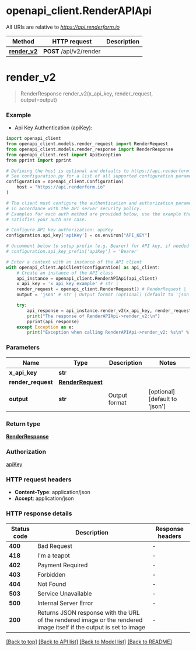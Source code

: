 # openapi_client.RenderAPIApi

All URIs are relative to *https://api.renderform.io*

Method | HTTP request | Description
------------- | ------------- | -------------
[**render_v2**](RenderAPIApi.md#render_v2) | **POST** /api/v2/render | 


# **render_v2**
> RenderResponse render_v2(x_api_key, render_request, output=output)



### Example

* Api Key Authentication (apiKey):

```python
import openapi_client
from openapi_client.models.render_request import RenderRequest
from openapi_client.models.render_response import RenderResponse
from openapi_client.rest import ApiException
from pprint import pprint

# Defining the host is optional and defaults to https://api.renderform.io
# See configuration.py for a list of all supported configuration parameters.
configuration = openapi_client.Configuration(
    host = "https://api.renderform.io"
)

# The client must configure the authentication and authorization parameters
# in accordance with the API server security policy.
# Examples for each auth method are provided below, use the example that
# satisfies your auth use case.

# Configure API key authorization: apiKey
configuration.api_key['apiKey'] = os.environ["API_KEY"]

# Uncomment below to setup prefix (e.g. Bearer) for API key, if needed
# configuration.api_key_prefix['apiKey'] = 'Bearer'

# Enter a context with an instance of the API client
with openapi_client.ApiClient(configuration) as api_client:
    # Create an instance of the API class
    api_instance = openapi_client.RenderAPIApi(api_client)
    x_api_key = 'x_api_key_example' # str | 
    render_request = openapi_client.RenderRequest() # RenderRequest | 
    output = 'json' # str | Output format (optional) (default to 'json')

    try:
        api_response = api_instance.render_v2(x_api_key, render_request, output=output)
        print("The response of RenderAPIApi->render_v2:\n")
        pprint(api_response)
    except Exception as e:
        print("Exception when calling RenderAPIApi->render_v2: %s\n" % e)
```



### Parameters


Name | Type | Description  | Notes
------------- | ------------- | ------------- | -------------
 **x_api_key** | **str**|  | 
 **render_request** | [**RenderRequest**](RenderRequest.md)|  | 
 **output** | **str**| Output format | [optional] [default to &#39;json&#39;]

### Return type

[**RenderResponse**](RenderResponse.md)

### Authorization

[apiKey](../README.md#apiKey)

### HTTP request headers

 - **Content-Type**: application/json
 - **Accept**: application/json

### HTTP response details

| Status code | Description | Response headers |
|-------------|-------------|------------------|
**400** | Bad Request |  -  |
**418** | I&#39;m a teapot |  -  |
**402** | Payment Required |  -  |
**403** | Forbidden |  -  |
**404** | Not Found |  -  |
**503** | Service Unavailable |  -  |
**500** | Internal Server Error |  -  |
**200** | Returns JSON response with the URL of the rendered image or the rendered image itself if the output is set to image |  -  |

[[Back to top]](#) [[Back to API list]](../README.md#documentation-for-api-endpoints) [[Back to Model list]](../README.md#documentation-for-models) [[Back to README]](../README.md)

